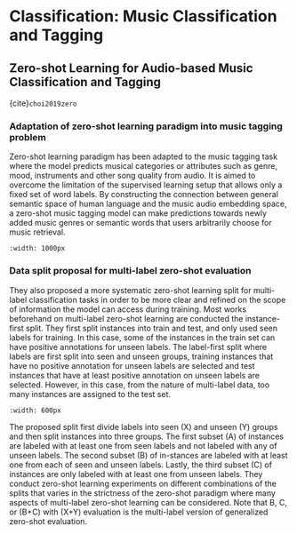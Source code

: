 # Classification: Music Classification and Tagging

## Zero-shot Learning for Audio-based Music Classification and Tagging 
{cite}`choi2019zero`
### Adaptation of zero-shot learning paradigm into music tagging problem
Zero-shot learning paradigm has been adapted to the music tagging task where the model predicts musical categories or attributes such as genre, mood, instruments and other song quality from audio. It is aimed to overcome the limitation of the supervised learning setup that allows only a fixed set of word labels.
By constructing the connection between general semantic space of human language and the music audio embedding space, a zero-shot music tagging model can make predictions towards newly added music genres or semantic words that users arbitrarily choose for music retrieval. 

```{image} ../assets/zsl/zsl_music_tagging.png
:width: 1000px
```   

### Data split proposal for multi-label zero-shot evaluation
They also proposed a more systematic zero-shot learning split for multi-label classification tasks in order to be more clear and refined on the scope of information the model can access during training. 
Most works beforehand on multi-label zero-shot learning are conducted the instance-first split. They first split instances into train and test, and only used seen labels for training. In this case, some of the instances in the train set can have positive annotations for unseen labels. The label-first split where labels are first split into seen and unseen groups, training instances that have no positive annotation for unseen labels are selected and test instances that have at least positive annotation on unseen labels are selected. However, in this case, from the nature of multi-label data, too many instances are assigned to the test set.

```{image} ../assets/zsl/zeroshot_split3.png
:width: 600px
```   

The proposed split first divide labels into seen (X) and unseen (Y) groups and then split instances into three groups. The first subset (A) of instances are labeled with at least one from seen labels and not labeled with any of unseen labels. The second subset (B) of in-stances are labeled with at least one from each of seen and unseen labels. Lastly, the third subset (C) of instances are only labeled with at least one from unseen labels. They conduct zero-shot learning experiments on different combinations of the splits that varies in the strictness of the zero-shot paradigm where many aspects of multi-label zero-shot learning can be considered. Note that B, C, or (B+C) with (X+Y) evaluation is the multi-label version of generalized zero-shot evaluation.

